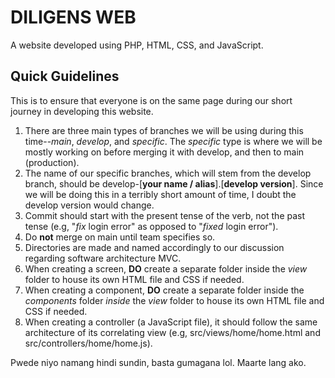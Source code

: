 # DILIGENS WEB

A website developed using PHP, HTML, CSS, and JavaScript.

## Quick Guidelines

This is to ensure that everyone is on the same page during our short journey in developing this website.

1. There are three main types of branches we will be using during this time--_main_, _develop_, and _specific_. The _specific_ type is where we will be mostly working on before merging it with develop, and then to main (production). 
2. The name of our specific branches, which will stem from the develop branch, should be develop-[**your name / alias**].[**develop version**]. Since we will be doing this in a terribly short amount of time, I doubt the develop version would change.
3. Commit should start with the present tense of the verb, not the past tense (e.g, "_fix_ login error" as opposed to "_fixed_ login error").
4. Do **not** merge on main until team specifies so.
5. Directories are made and named accordingly to our discussion regarding software architecture MVC.
6. When creating a screen, **DO** create a separate folder inside the _view_ folder to house its own HTML file and CSS if needed.
7. When creating a component, **DO** create a separate folder inside the _components_ folder _inside_ the _view_ folder to house its own HTML file and CSS if needed.
8. When creating a controller (a JavaScript file), it should follow the same architecture of its correlating view (e.g, src/views/home/home.html and src/controllers/home/home.js).



Pwede niyo namang hindi sundin, basta gumagana lol. Maarte lang ako.